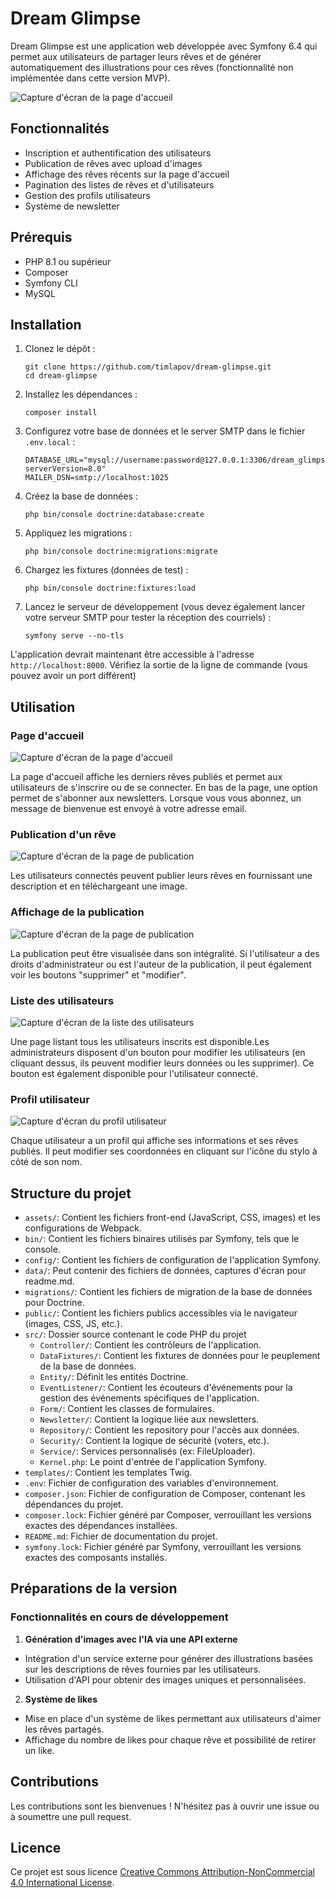 # Dream Glimpse

Dream Glimpse est une application web développée avec Symfony 6.4 qui permet aux utilisateurs de partager leurs rêves et de générer automatiquement des illustrations pour ces rêves (fonctionnalité non implémentée dans cette version MVP).

![Capture d'écran de la page d'accueil](data/screenshots/accueil.webp)

## Fonctionnalités

- Inscription et authentification des utilisateurs
- Publication de rêves avec upload d'images
- Affichage des rêves récents sur la page d'accueil
- Pagination des listes de rêves et d'utilisateurs
- Gestion des profils utilisateurs
- Système de newsletter

## Prérequis

- PHP 8.1 ou supérieur
- Composer
- Symfony CLI
- MySQL

## Installation

1. Clonez le dépôt :
   ```
   git clone https://github.com/timlapov/dream-glimpse.git
   cd dream-glimpse
   ```

2. Installez les dépendances :
   ```
   composer install
   ```

3. Configurez votre base de données et le server SMTP dans le fichier `.env.local` :
   ```
   DATABASE_URL="mysql://username:password@127.0.0.1:3306/dream_glimpse?serverVersion=8.0"
   MAILER_DSN=smtp://localhost:1025
   ```

4. Créez la base de données :
   ```
   php bin/console doctrine:database:create
   ```

5. Appliquez les migrations :
   ```
   php bin/console doctrine:migrations:migrate
   ```

6. Chargez les fixtures (données de test) :
   ```
   php bin/console doctrine:fixtures:load
   ```

7. Lancez le serveur de développement (vous devez également lancer votre serveur SMTP pour tester la réception des courriels) :
   ```
   symfony serve --no-tls
   ```

L'application devrait maintenant être accessible à l'adresse `http://localhost:8000`. Vérifiez la sortie de la ligne de commande (vous pouvez avoir un port différent)

## Utilisation

### Page d'accueil
![Capture d'écran de la page d'accueil](data/screenshots/accueil.webp)

La page d'accueil affiche les derniers rêves publiés et permet aux utilisateurs de s'inscrire ou de se connecter. En bas de la page, une option permet de s'abonner aux newsletters. Lorsque vous vous abonnez, un message de bienvenue est envoyé à votre adresse email.

### Publication d'un rêve
![Capture d'écran de la page de publication](data/screenshots/addPost.webp)

Les utilisateurs connectés peuvent publier leurs rêves en fournissant une description et en téléchargeant une image.

### Affichage de la publication
![Capture d'écran de la page de publication](data/screenshots/post.webp)

La publication peut être visualisée dans son intégralité. Si l'utilisateur a des droits d'administrateur ou est l'auteur de la publication, il peut également voir les boutons "supprimer" et "modifier".

### Liste des utilisateurs
![Capture d'écran de la liste des utilisateurs](data/screenshots/users.webp)

Une page listant tous les utilisateurs inscrits est disponible.Les administrateurs disposent d'un bouton pour modifier les utilisateurs (en cliquant dessus, ils peuvent modifier leurs données ou les supprimer). Ce bouton est également disponible pour l'utilisateur connecté.

### Profil utilisateur
![Capture d'écran du profil utilisateur](data/screenshots/profile.webp)

Chaque utilisateur a un profil qui affiche ses informations et ses rêves publiés. Il peut modifier ses coordonnées en cliquant sur l'icône du stylo à côté de son nom.

## Structure du projet

- `assets/`: Contient les fichiers front-end (JavaScript, CSS, images) et les configurations de Webpack.
- `bin/`: Contient les fichiers binaires utilisés par Symfony, tels que le console.
- `config/`: Contient les fichiers de configuration de l'application Symfony.
- `data/`: Peut contenir des fichiers de données, captures d'écran pour readme.md.
- `migrations/`: Contient les fichiers de migration de la base de données pour Doctrine.
- `public/`: Contient les fichiers publics accessibles via le navigateur (images, CSS, JS, etc.).
- `src/`: Dossier source contenant le code PHP du projet
   - `Controller/`: Contient les contrôleurs de l'application.
   - `DataFixtures/`: Contient les fixtures de données pour le peuplement de la base de données.
   - `Entity/`: Définit les entités Doctrine.
   - `EventListener/`: Contient les écouteurs d'événements pour la gestion des événements spécifiques de l'application.
   - `Form/`: Contient les classes de formulaires.
   - `Newsletter/`: Contient la logique liée aux newsletters.
   - `Repository/`: Contient les repository pour l'accès aux données.
   - `Security/`: Contient la logique de sécurité (voters, etc.).
   - `Service/`: Services personnalisés (ex: FileUploader).
   - `Kernel.php`: Le point d'entrée de l'application Symfony.
- `templates/`: Contient les templates Twig.
- `.env`: Fichier de configuration des variables d'environnement.
- `composer.json`: Fichier de configuration de Composer, contenant les dépendances du projet.
- `composer.lock`: Fichier généré par Composer, verrouillant les versions exactes des dépendances installées.
- `README.md`: Fichier de documentation du projet.
- `symfony.lock`: Fichier généré par Symfony, verrouillant les versions exactes des composants installés.

## Préparations de la version

### Fonctionnalités en cours de développement

1. **Génération d'images avec l'IA via une API externe**
- Intégration d'un service externe pour générer des illustrations basées sur les descriptions de rêves fournies par les utilisateurs.
- Utilisation d'API pour obtenir des images uniques et personnalisées.

2. **Système de likes**
- Mise en place d'un système de likes permettant aux utilisateurs d'aimer les rêves partagés.
- Affichage du nombre de likes pour chaque rêve et possibilité de retirer un like.

## Contributions

Les contributions sont les bienvenues ! N'hésitez pas à ouvrir une issue ou à soumettre une pull request.

## Licence

Ce projet est sous licence [Creative Commons Attribution-NonCommercial 4.0 International License](https://creativecommons.org/licenses/by-nc/4.0/).
